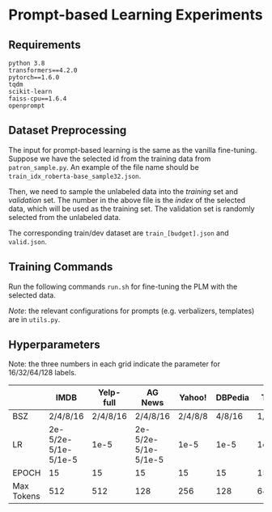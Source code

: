 # Prompt-based Learning Experiments
## Requirements
```
python 3.8
transformers==4.2.0
pytorch==1.6.0
tqdm
scikit-learn
faiss-cpu==1.6.4
openprompt
```

## Dataset Preprocessing
The input for prompt-based learning is the same as the vanilla fine-tuning. 
Suppose we have the selected id from the training data from `patron_sample.py`. An example of the file name should be `train_idx_roberta-base_sample32.json`. 

Then, we need to sample the unlabeled data into the *training* set and _validation_ set. 
The number in the above file is the *index* of the selected data, which will be used as the training set. 
The validation set is randomly selected from the unlabeled data.

The corresponding train/dev dataset are `train_[budget].json` and `valid.json`.


## Training Commands
Run the following commands `run.sh` for fine-tuning the PLM with the selected data.

_Note_: the relevant configurations for prompts (e.g. verbalizers, templates) are in `utils.py`. 

## Hyperparameters
Note: the three numbers in each grid indicate the parameter for 16/32/64/128 labels.

|            | IMDB                | Yelp-full | AG News             | Yahoo!  | DBPedia | TREC    |
|------------|---------------------|-----------|---------------------|---------|---------|---------|
| BSZ        | 2/4/8/16            | 2/4/8/16  | 2/4/8/16            | 2/4/8/8 | 4/8/16  | 1/2/2/4 |
| LR         | 2e-5/2e-5/1e-5/1e-5 | 1e-5      | 2e-5/2e-5/1e-5/1e-5 | 1e-5    | 1e-5    | 1e-5    |
| EPOCH      | 15                  | 15        | 15                  | 15      | 15      | 15      |
| Max Tokens | 512                 | 512       | 128                 | 256     | 128     | 64      |
